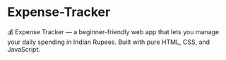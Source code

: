 # Expense-Tracker
💰 Expense Tracker — a beginner-friendly web app that lets you manage your daily spending in Indian Rupees. Built with pure HTML, CSS, and JavaScript.
